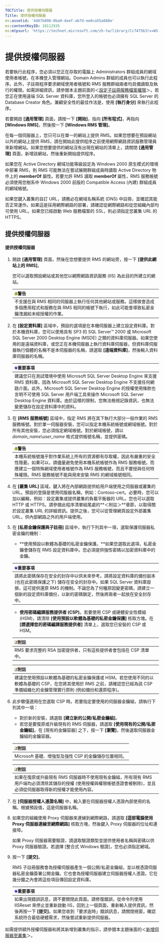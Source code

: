 ```yaml
---
TOCTitle: 提供授權伺服器
Title: 提供授權伺服器
ms:assetid: '4d67b898-0ba9-4eef-ab7d-ee0ca55a688e'
ms:contentKeyID: 18112935
ms:mtpsurl: 'https://technet.microsoft.com/zh-tw/library/Cc747563(v=WS.10)'
---
```


提供授權伺服器
==============

若要執行此程序，您必須以您正在存取的電腦上 Administrators 群組成員的網域使用者帳號，在本機登入管理網站。Domain Admins 群組的成員也可以執行此程序。此外，子註冊程序要求網域使用者帳號和 RMS 服務群組兩者均具備讀取及執行的權限。如需詳細資訊，請參閱本主題前面的＜[設定子註冊服務檔案權限](https://technet.microsoft.com/737bb69b-fe26-4057-9569-e632f7bbf295)＞。若您正在使用遠端 SQL Server 資料庫，您所登入的帳號也必須擁有 SQL Server 的 Database Creator 角色。兼顧安全性的最佳作法是，使用 **\[執行身分\]** 來執行此程序。

若要開啟 **\[通用管理\]** 頁面，請按一下 **\[開始\]**，指向 **\[所有程式\]**，再指向 **\[Windows RMS\]**，然後按一下 **\[Windows RMS 管理\]**。

在每一個伺服器上，您只可以在單一的網站上提供 RMS。如果您想要在預設網站以外的網站上提供 RMS，請在開始此提供程序之前使用網際網路資訊服務管理員來新增網站。如果您想要提供的網站沒有出現在網站的清單上，請關閉 **\[通用管理\]** 頁面，新增該網站，然後重新開始提供程序。

如果您在 Active Directory 網域功能等級設定為 Windows 2000 原生模式的環境中部署 RMS，則 RMS 可能無法在嘗試展開群組成員時讀取 Active Directory 物件上的 **memberOf** 屬性。若要允許 RMS 讀取 **memberOf** 屬性，RMS 服務帳號必須使用您樹系中 Windows 2000 前版的 Compatible Access (內建) 群組成員的網域帳號。

如果您鍵入叢集的自訂 URL，請務必在網域名稱系統 (DNS) 中註冊，並確認其能否正常運作。如果這是採用網際網路的部署，請確認從網際網路和從您組織內部均可使用 URL。如果您已經啟動 Web 服務檔案的 SSL，則必須指定您叢集 URL 的 HTTPS。

提供授權伺服器
--------------

#### 提供授權伺服器

1.  開啟 **\[通用管理\]** 頁面，然後在您想要提供 RMS 的網站旁，按一下 **\[提供此網站上的 RMS\]**。

    您可以選取預設網站或其他您以網際網路資訊服務 (IIS) 為此目的所建立的網站。

    | ![](images/Cc747563.Warning(WS.10).gif)警告                                                                                   |
    |------------------------------------------------------------------------------------------------------------------------------------------------------------|
    | 不支援在與 RMS 相同的伺服器上執行任何其他網站或服務。這樣做會造成多個應用程式和服務在與 RMS 相同的帳號下執行，如此可能會導致私密金鑰洩漏給未經授權的作業。 |

2.  在 **\[設定資料庫\]** 區域中，預設的選項是在本機伺服器上建立設定資料庫。對於本機資料庫，您可以使用具有 SP3 的 SQL Server™ 2000 或 Microsoft SQL Server 2000 Desktop Engine (MSDE) 之類的資料庫伺服器。如果您使用的是遠端資料庫，或您正在本機伺服器上執行資料庫伺服器，但資料庫伺服器執行個體的名稱不是本伺服器的名稱，請選取 **\[遠端資料庫\]**，然後輸入資料庫伺服器的名稱。

    | ![](images/Cc747563.Important(WS.10).gif)重要事項                                                                                                                                                                                                                                                                                       |
    |----------------------------------------------------------------------------------------------------------------------------------------------------------------------------------------------------------------------------------------------------------------------------------------------------------------------------------------------------------------------|
    | 建議您只在測試環境中使用 Microsoft SQL Server Desktop Engine 來支援 RMS 資料庫，因為 Microsoft SQL Server Desktop Engine 不支援任何網路介面。此外，Microsoft SQL Server Desktop Engine 的授權使用條款也言明不可使用 SQL Server 用戶端工具來操作 Microsoft SQL Server Desktop Engine 資料庫。由於這樣的限制，您無法檢視記錄資訊，也無法變更儲存在設定資料庫中的資料。 |

3.  在 **\[RMS 服務帳號\]** 區域中，指定 RMS 將在其下執行大部分一般作業的 RMS 服務帳號。對於單一伺服器安裝，您可以指定本機系統帳號或網域帳號。對於所有其他安裝，您必須指定網域帳號。對於網域帳號，請以 *domain\_name*\\*user\_name* 格式提供帳號名稱，並提供密碼。

    | ![](images/Cc747563.Warning(WS.10).gif)警告                                                                                                                                                                                    |
    |-------------------------------------------------------------------------------------------------------------------------------------------------------------------------------------------------------------------------------------------------------------|
    | 本機系統帳號幾乎對作業系統上所有的資源都有存取權，因此有嚴重的安全性隱憂。如果可以，請儘量避免使用本機系統帳號作為 RMS 服務帳號。而應建立一個特殊網域使用者帳號作為 RMS 服務帳號，而且不要授與任何特殊權限。RMS 服務帳號不能與用來安裝 RMS 的網域帳號相同。 |

4.  在 **\[叢集 URL\]** 區域，鍵入將在內部網路提供給用戶端使用之伺服器或叢集的 URL。預設的登錄是使用伺服器名稱，例如：Contoso-cert。必要時，您可以加以編輯，例如：設定叢集或提供叢集的負載平衡器的 URL。您也可以選取 HTTP 或 HTTPS。請參閱此程序清單結尾處的**＜附註＞**章節，以取得關於設定叢集 URL 的詳細資訊。提供之後，您可以從管理網頁設定外部叢集 URL，供內部網路之外的用戶端使用。

5.  在 **\[私密金鑰保護與子註冊\]** 區域中，執行下列其中一項，選取保護伺服器私密金鑰的機制：

    -   **使用預設以軟體為基礎的私密金鑰保護。**如果您選取此選項，私密金鑰會儲存在 RMS 設定資料庫中。您必須提供強性密碼以加密資料庫中的金鑰。

    | ![](images/Cc747563.Important(WS.10).gif)重要事項                                                                                                                                                                                            |
    |---------------------------------------------------------------------------------------------------------------------------------------------------------------------------------------------------------------------------------------------------------------------------|
    | 請將此密碼保存在安全的封存中以供未來參考。請將設定資料庫的備份副本 (也在此密碼保護之下) 儲存在安全的封存中。如果 SQL Server 資料庫毀損，這可提供還原 RMS 的機制。不論您為了何種原因變更密碼，請建立一個新的設定資料庫備份，以新的密碼鎖定，然後將兩者一起放在安全封存中。 |

    -   **使用密碼編譯服務提供者 (CSP)**。若要使用 CSP 或硬體安全性模組 (HSM)，請清除 **\[使用預設以軟體為基礎的私密金鑰保護\]** 核取方塊。在 **\[請選擇您的密碼編譯服務提供者\]** 清單上，選取您已安裝的 CSP 或 HSM。

    | ![](images/Cc747563.note(WS.10).gif)附註 |
    |-----------------------------------------------------------------------|
    | RMS 要求完整的 RSA 加密提供者，只有這些提供者會包括在 CSP 清單中。    |

    | ![](images/Cc747563.note(WS.10).gif)附註                                                                                                               |
    |-------------------------------------------------------------------------------------------------------------------------------------------------------------------------------------|
    | 建議您使用預設以軟體為基礎的私密金鑰保護或 HSM。若您使用不同的以軟體為基礎的 CSP，在您將其使用於 RMS 之前，請確認您已經為該 CSP 準備組織化的金鑰管理實行原則 (例如備份和還原程序)。 |

6.  此步驟僅適用在您選取 CSP 時。若要指定要使用的伺服器金鑰組，請執行下列其中一項：

    -   對於新的安裝，請選取 **\[建立新的公開/私密金鑰組\]**。
    -   若您是要復原或升級現有的 RMS 伺服器，請選取 **\[使用現有的公開/私密金鑰組\]**。在 \[現有的金鑰容器\] 之下，按一下 **\[瀏覽\]**，然後選取伺服器金鑰組的金鑰容器。

    | ![](images/Cc747563.note(WS.10).gif)附註 |
    |-----------------------------------------------------------------------|
    | Microsoft 基礎、增強型及強性 CSP 的金鑰儲存位置相同。                 |

    | ![](images/Cc747563.note(WS.10).gif)附註                                                                                                     |
    |---------------------------------------------------------------------------------------------------------------------------------------------------------------------------|
    | 如果在復原或升級現有 RMS 伺服器時不使用現有金鑰組，所有現有 RMS 用戶端均必須清除其儲存的授權 (使用授權與權限帳號憑證會被刪除)，並且必須從伺服器取得新的授權才能使用內容。 |

7.  在 **\[伺服器授權人憑證名稱\]** 中，輸入要在伺服器授權人憑證內部使用的名稱。根據預設值，這是伺服器名稱。

8.  如果您的組織使用 Proxy 伺服器來連線到網際網路，請選取 **\[這部電腦使用 Proxy 伺服器連線至網際網路\]** 核取方塊，然後鍵入 Proxy 伺服器的位址和連接埠。

    如果 Proxy 伺服器需要驗證，請選取驗證類型並提供使用者名稱與密碼以供 Proxy 伺服器驗證。若選擇 \[整合式 Windows 驗證\]，您也必須指定網域。

9.  按一下 **\[提交\]**。

    RMS 子註冊服務會為授權伺服器產生一個公開/私密金鑰組，並以根憑證伺服器私密金鑰簽署公開金鑰。它也會為授權伺服器建立伺服器授權人憑證。它在幾分鐘之內會將這些項目傳回設定資料庫。

    | ![](images/Cc747563.Important(WS.10).gif)重要事項                                                                                                                                                                          |
    |---------------------------------------------------------------------------------------------------------------------------------------------------------------------------------------------------------------------------------------------------------|
    | 如果出現錯誤訊息，請不要關閉此頁面。請修復錯誤，從命令列使用 IISReset 來停止並重新啟動 IIS，回到上一個頁面，重新輸入提供資訊，然後再按一下 **\[提交\]**。如果您收到「要求逾時」錯誤訊息，請關閉視窗，確認系統符合最低硬體需求，然後嘗試重新提供伺服器。 |

如需提供額外授權伺服器和將其新增到叢集的指示，請參閱本主題後面的＜[新增伺服器至叢集](https://technet.microsoft.com/db635238-5528-4bec-9cc6-8244e2b3d733)＞。
